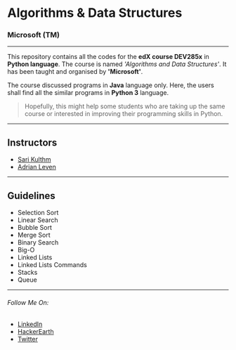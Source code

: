 # Algorithms & Data Structures
### Microsoft (TM)
---------
This repository contains all the codes for the **edX course DEV285x** in **Python language**.
The course is named _'Algorithms and Data Structures'_. It has been taught and organised by **'Microsoft'**.

The course discussed programs in **Java** language only. Here, the users shall find all the similar programs in **Python 3** language.

>Hopefully, this might help some students who are taking up the same course or interested in improving their programming skills in Python.
----
## Instructors
- [Sari Kulthm]
- [Adrian Leven]
--------

## Guidelines
*   Selection Sort
*   Linear Search
*   Bubble Sort
*   Merge Sort
*   Binary Search
*   Big-O
*   Linked Lists 
*   Linked Lists Commands
*   Stacks
*   Queue
-----
###### Follow Me On: 
- [LinkedIn] 
- [HackerEarth] 
- [Twitter]

[Sari Kulthm]: https://www.linkedin.com/in/skulthm
[Adrian Leven]: https://www.linkedin.com/in/adrianleven
[LinkedIn]: https://in.linkedin.com/in/amitrajitbose
[HackerEarth]: https://www.hackerearth.com/@amitrajit
[Twitter]: https://twitter.com/amitrajitbose